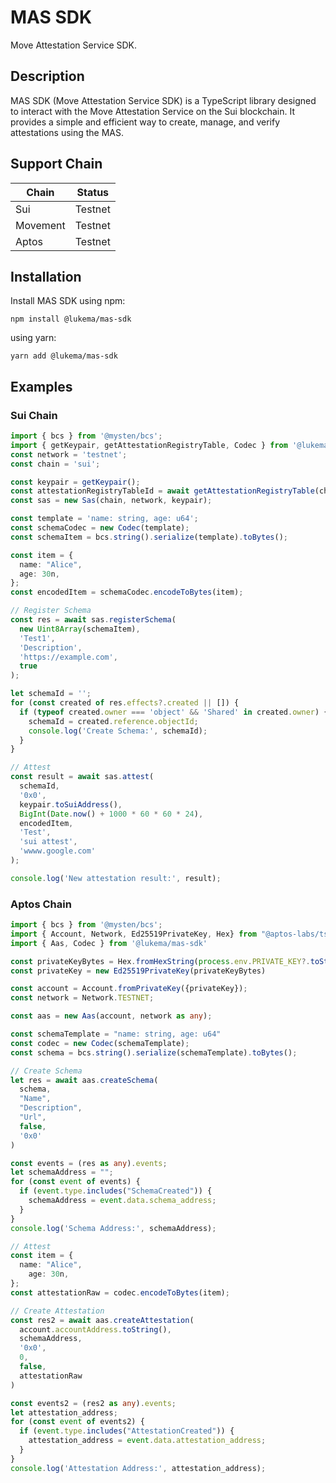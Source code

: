 # MAS SDK
Move Attestation Service SDK.


## Description

MAS SDK (Move Attestation Service SDK) is a TypeScript library designed to interact with the Move Attestation Service on the Sui blockchain. It provides a simple and efficient way to create, manage, and verify attestations using the MAS.

## Support Chain
| Chain | Status |
|----|----|
| Sui | Testnet |
| Movement | Testnet |
| Aptos | Testnet |

## Installation

Install MAS SDK using npm:

```
npm install @lukema/mas-sdk
```

using yarn:
```
yarn add @lukema/mas-sdk
```

## Examples

### Sui Chain

```ts
import { bcs } from '@mysten/bcs';
import { getKeypair, getAttestationRegistryTable, Codec } from '@lukema/mas-sdk'
const network = 'testnet';
const chain = 'sui';

const keypair = getKeypair();
const attestationRegistryTableId = await getAttestationRegistryTable(chain, network);
const sas = new Sas(chain, network, keypair);

const template = 'name: string, age: u64';
const schemaCodec = new Codec(template);
const schemaItem = bcs.string().serialize(template).toBytes();

const item = {
  name: "Alice",
  age: 30n,
};
const encodedItem = schemaCodec.encodeToBytes(item);

// Register Schema
const res = await sas.registerSchema(
  new Uint8Array(schemaItem),
  'Test1',
  'Description',
  'https://example.com',
  true
);

let schemaId = '';
for (const created of res.effects?.created || []) {
  if (typeof created.owner === 'object' && 'Shared' in created.owner) {
    schemaId = created.reference.objectId;
    console.log('Create Schema:', schemaId);
  }
}

// Attest
const result = await sas.attest(
  schemaId,
  '0x0',
  keypair.toSuiAddress(),
  BigInt(Date.now() + 1000 * 60 * 60 * 24),
  encodedItem,
  'Test',
  'sui attest',
  'wwww.google.com'
);

console.log('New attestation result:', result);

```

### Aptos Chain
```ts
import { bcs } from '@mysten/bcs';
import { Account, Network, Ed25519PrivateKey, Hex} from "@aptos-labs/ts-sdk";
import { Aas, Codec } from '@lukema/mas-sdk'

const privateKeyBytes = Hex.fromHexString(process.env.PRIVATE_KEY?.toString() || "").toUint8Array();
const privateKey = new Ed25519PrivateKey(privateKeyBytes)

const account = Account.fromPrivateKey({privateKey});
const network = Network.TESTNET;

const aas = new Aas(account, network as any);

const schemaTemplate = "name: string, age: u64"
const codec = new Codec(schemaTemplate);
const schema = bcs.string().serialize(schemaTemplate).toBytes();

// Create Schema
let res = await aas.createSchema(
  schema,
  "Name",
  "Description",
  "Url",
  false,
  '0x0'
)

const events = (res as any).events;
let schemaAddress = "";
for (const event of events) {
  if (event.type.includes("SchemaCreated")) {
    schemaAddress = event.data.schema_address;
  }
}
console.log('Schema Address:', schemaAddress);

// Attest
const item = {
  name: "Alice",
    age: 30n,
};
const attestationRaw = codec.encodeToBytes(item);

// Create Attestation
const res2 = await aas.createAttestation(
  account.accountAddress.toString(),
  schemaAddress,
  '0x0',
  0,
  false,
  attestationRaw
)

const events2 = (res2 as any).events;
let attestation_address;
for (const event of events2) {
  if (event.type.includes("AttestationCreated")) {
    attestation_address = event.data.attestation_address;
  }
}
console.log('Attestation Address:', attestation_address);

```
